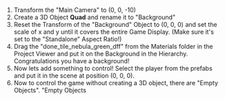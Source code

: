 1. Transform the "Main Camera" to (0, 0, -10)
2. Create a 3D Object **Quad** and rename it to "Background"
3. Reset the Transform of the "Background" Object to (0, 0, 0) and set the scale of x and y until it covers the entire Game Display. (Make sure it's set to the "Standalone" Aspect Ratio!)
4. Drag the "done_tile_nebula_green_dff" from the Materials folder in the Project Viewer and put it on the Background in the Hierarchy. Congratulations you have a background!
5. Now lets add something to control! Select the player from the prefabs and put it in the scene at position (0, 0, 0).
6. Now to control the game without creating a 3D object, there are "Empty Objects". "Empty Objects 